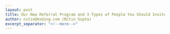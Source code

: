 ```yaml
---
layout: post
title: Our New Referral Program and 3 Types of People You Should Invite
author: nitin@koding.com (Nitin Gupta)
excerpt_separator: "<!--more-->"
---
```


